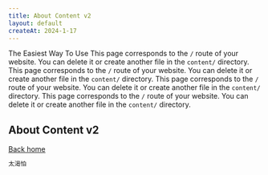 ```yaml
---
title: About Content v2
layout: default
createAt: 2024-1-17
---
```

The Easiest Way To Use
This page corresponds to the `/` route of your website. You can delete it or create another file in the `content/` directory.
This page corresponds to the `/` route of your website. You can delete it or create another file in the `content/` directory.
This page corresponds to the `/` route of your website. You can delete it or create another file in the `content/` directory.
This page corresponds to the `/` route of your website. You can delete it or create another file in the `content/` directory.
## About Content v2

[Back home](/)


```js
太渴怕
```